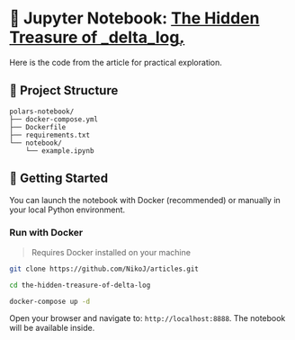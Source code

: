 # 📘 Jupyter Notebook: [The Hidden Treasure of _delta_logֲֲֲֲ.](https://blog.devgenius.io/the-hidden-treasure-of-delta-log-482684efb36b)

Here is the code from the article for practical exploration.

## 📁 Project Structure

    polars-notebook/
    ├── docker-compose.yml
    ├── Dockerfile
    ├── requirements.txt
    └── notebook/
        └── example.ipynb

## 🚀 Getting Started

You can launch the notebook with Docker (recommended) or manually in your local Python environment.

### Run with Docker

> Requires Docker installed on your machine

```bash
git clone https://github.com/NikoJ/articles.git

cd the-hidden-treasure-of-delta-log

docker-compose up -d
```
Open your browser and navigate to: `http://localhost:8888`. The notebook will be available inside.